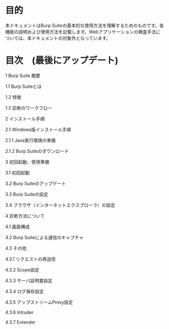 # 目的

本ドキュメントはBurp Suiteの基本的な使用方法を理解するためのものです。各機能の説明および使用方法を記載します。Webアプリケーションの検査手法については、本ドキュメントの対象外となっています。

# 目次　(最後にアップデート)

1 Burp Suite 概要

 1.1 Burp Suiteとは

 1.2 特徴

 1.3 診断のワークフロー

2 インストール手順

 2.1 Windows版インストール手順

  2.1.1 Java実行環境の準備

  2.1.2 Burp Suiteのダウンロード

3 初回起動、使用準備

 3.1 初回起動

 3.2 Burp Suiteのアップデート

 3.3 Burp Suiteの設定

 3.4 ブラウザ（インターネットエクスプローラ）の設定

4 診断方法について

 4.1 画面構成

 4.2 Burp Suiteによる通信のキャプチャ

 4.3 その他

  4.3.1 リクエストの再送信

  4.3.2 Scope設定

  4.3.3 サーバ証明書設定

  4.3.4 ログ保存設定

  4.3.5 アップストリームProxy設定

  4.3.6 Intruder

  4.3.7 Extender
